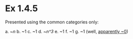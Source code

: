 # Ex 1.4.5

Presented using the common categories only:

a. ~*n*
b. ~1
c. ~1
d. ~*n^3*
e. ~1
f. ~1
g. ~1 (well, [apparently ~0][se])

[se]: https://math.stackexchange.com/questions/1455546/lim-limits-n-to-infty-fracn1002n-prove-using-epsilon-definition


